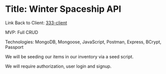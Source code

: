 # Title: Winter Spaceship API

Link Back to Client: 
[333-client](https://github.com/oliviawilcox1/333-client)

MVP: Full CRUD

Technologies: MongoDB, Mongoose, JavaScript, Postman, Express, BCrypt, Passport 

We will be seeding our items in our inventory via a seed script. 

We will require authorization, user login and signup. 







